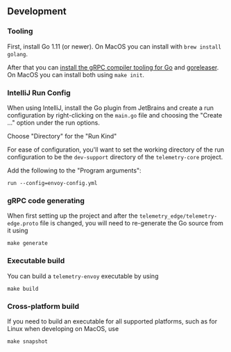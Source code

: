 ## Development

### Tooling

First, install Go 1.11 (or newer). On MacOS you can install with `brew install golang`.

After that you can [install the gRPC compiler tooling for Go](https://grpc.io/docs/quickstart/go.html#install-protocol-buffers-v3) 
and [goreleaser](https://goreleaser.com/). 
On MacOS you can install both using `make init`.

### IntelliJ Run Config

When using IntelliJ, install the Go plugin from JetBrains and create a run configuration
by right-clicking on the `main.go` file and choosing the "Create ..." option under the
run options.

Choose "Directory" for the "Run Kind"

For ease of configuration, you'll want to set the working directory of the run configuration
to be the `dev-support` directory of the `telemetry-core` project.

Add the following to the "Program arguments":

```
run --config=envoy-config.yml
```

### gRPC code generating

When first setting up the project and after the `telemetry_edge/telemetry-edge.proto` file
is changed, you will need to re-generate the Go source from it using

```
make generate
```

### Executable build

You can build a `telemetry-envoy` executable by using

```
make build
```

### Cross-platform build

If you need to build an executable for all supported platforms, such as for Linux when
developing on MacOS, use

```
make snapshot
```